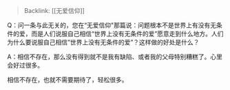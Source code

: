 > Backlink: [[无爱信仰]]

Q：问一条与此无关的，您在“无爱信仰"那篇说：问题根本不是世界上有没有无条件的爱，而是人们说服自己相信“世界上没有无条件的爱”愿意走到什么地方。人们为什么要说服自己相信”世界上没有无条件的爱”？这样做的好处是什么？

A：相信不存在，那么没有得到就不是我有缺陷、或者我的父母特别糟糕了。心里会好过很多。

相信不存在，也就不需要期待了，轻松很多。
